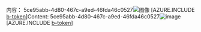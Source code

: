 <span data-ttu-id="f0f9a-101">内容： 5ce95abb-4d80-467c-a9ed-46fda46c0527![图像](d2bf4e57-a159-4777-9276-cb926e4faf1a.png)
[AZURE.INCLUDE [b-token](c47721e8-62a9-4865-b2e9-87e68ea6c26a.md)]</span><span class="sxs-lookup"><span data-stu-id="f0f9a-101">Content: 5ce95abb-4d80-467c-a9ed-46fda46c0527![image](d2bf4e57-a159-4777-9276-cb926e4faf1a.png)
[AZURE.INCLUDE [b-token](c47721e8-62a9-4865-b2e9-87e68ea6c26a.md)]</span></span>

